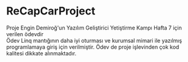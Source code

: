 # ReCapCarProject
Proje Engin Demiroğ'un Yazılım Geliştirici Yetiştirme Kampı Hafta 7 için verilen ödevdir <br>
Ödev Linq mantığının daha iyi oturması ve kurumsal mimari ile yazılmış programlamaya giriş için verilmiştir.
Ödev de proje işlevinden çok kod kalitesi dikkate alınmaktadır.
